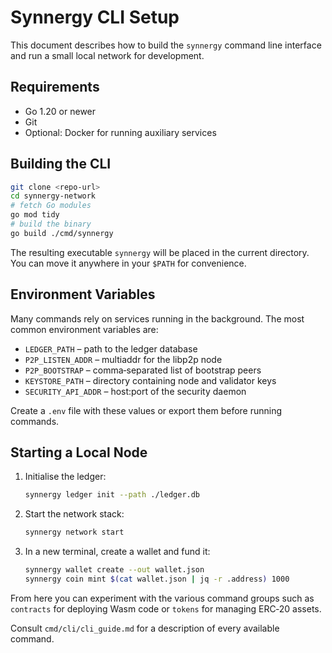 # Synnergy CLI Setup

This document describes how to build the `synnergy` command line interface and
run a small local network for development.

## Requirements

- Go 1.20 or newer
- Git
- Optional: Docker for running auxiliary services

## Building the CLI

```bash
git clone <repo-url>
cd synnergy-network
# fetch Go modules
go mod tidy
# build the binary
go build ./cmd/synnergy
```

The resulting executable `synnergy` will be placed in the current directory.
You can move it anywhere in your `$PATH` for convenience.

## Environment Variables

Many commands rely on services running in the background. The most common
environment variables are:

- `LEDGER_PATH` – path to the ledger database
- `P2P_LISTEN_ADDR` – multiaddr for the libp2p node
- `P2P_BOOTSTRAP` – comma‑separated list of bootstrap peers
- `KEYSTORE_PATH` – directory containing node and validator keys
- `SECURITY_API_ADDR` – host:port of the security daemon

Create a `.env` file with these values or export them before running commands.

## Starting a Local Node

1. Initialise the ledger:
   ```bash
   synnergy ledger init --path ./ledger.db
   ```
2. Start the network stack:
   ```bash
   synnergy network start
   ```
3. In a new terminal, create a wallet and fund it:
   ```bash
   synnergy wallet create --out wallet.json
   synnergy coin mint $(cat wallet.json | jq -r .address) 1000
   ```

From here you can experiment with the various command groups such as
`contracts` for deploying Wasm code or `tokens` for managing ERC‑20 assets.

Consult `cmd/cli/cli_guide.md` for a description of every available command.
